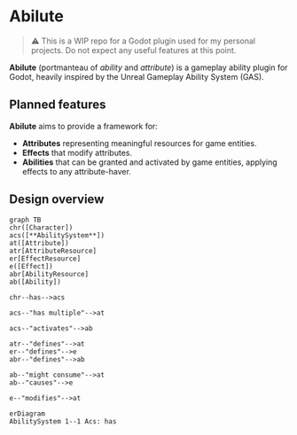 # Abilute

> ⚠️ This is a WIP repo for a Godot plugin used for my personal projects. Do not expect any useful features at this point.

**Abilute** (portmanteau of *ability* and *attribute*) is a gameplay ability plugin for Godot, heavily inspired by the Unreal Gameplay Ability System (GAS).
 
## Planned features

**Abilute** aims to provide a framework for:
	
* **Attributes** representing meaningful resources for game entities.
* **Effects** that modify attributes.
* **Abilities** that can be granted and activated by game entities, applying effects to any attribute-haver.

## Design overview

```mermaid
graph TB
chr([Character])
acs([**AbilitySystem**])
at([Attribute])
atr[AttributeResource]
er[EffectResource]
e([Effect])
abr[AbilityResource]
ab([Ability])

chr--has-->acs

acs--"has multiple"-->at

acs--"activates"-->ab

atr--"defines"-->at
er--"defines"-->e
abr--"defines"-->ab

ab--"might consume"-->at
ab--"causes"-->e

e--"modifies"-->at

```

```mermaid
erDiagram
AbilitySystem 1--1 Acs: has

```